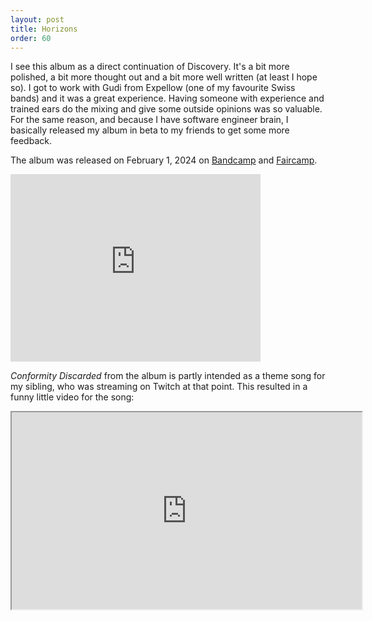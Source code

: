 ```yaml
---
layout: post
title: Horizons
order: 60
---
```

I see this album as a direct continuation of Discovery. It's a bit more polished, a bit more thought out and
a bit more well written (at least I hope so). I got to work with Gudi from Expellow (one of my favourite Swiss bands)
and it was a great experience. Having someone with experience and trained ears do the mixing and give some outside opinions
was so valuable. For the same reason, and because I have software engineer brain, I basically released my album in beta
to my friends to get some more feedback.

The album was released on February 1, 2024 on [Bandcamp](https://lucaneukom.bandcamp.com/album/horizons) and [Faircamp](https://music.padpalon.ch/neukom-horizons/).

<iframe style="border: 0; width: 400px; height: 300px;" src="https://bandcamp.com/EmbeddedPlayer/album=3655225540/size=large/bgcol=333333/linkcol=ffffff/artwork=small/transparent=true/" seamless><a href="https://lucaneukom.bandcamp.com/album/horizons">Horizons by Neukom</a></iframe>

*Conformity Discarded* from the album is partly intended as a theme song for my sibling, who was streaming on Twitch at that point.
This resulted in a funny little video for the song:

<iframe width="560" height="315" src="https://www.youtube.com/embed/a_axNbMagow"></iframe>